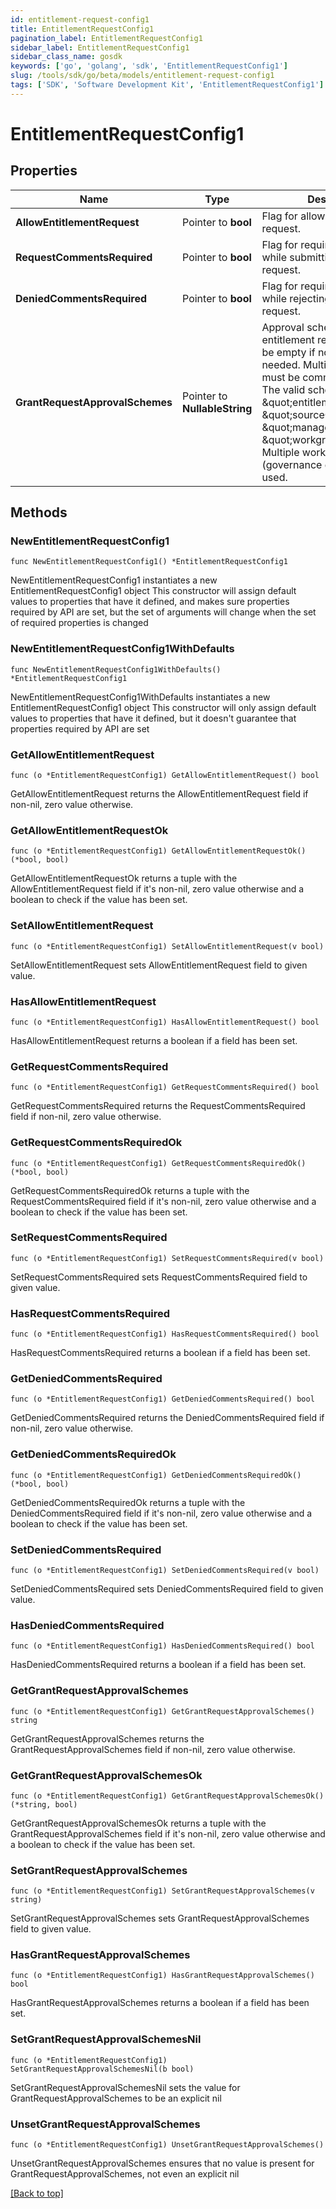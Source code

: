 ```yaml
---
id: entitlement-request-config1
title: EntitlementRequestConfig1
pagination_label: EntitlementRequestConfig1
sidebar_label: EntitlementRequestConfig1
sidebar_class_name: gosdk
keywords: ['go', 'golang', 'sdk', 'EntitlementRequestConfig1'] 
slug: /tools/sdk/go/beta/models/entitlement-request-config1
tags: ['SDK', 'Software Development Kit', 'EntitlementRequestConfig1']
---
```


# EntitlementRequestConfig1

## Properties

Name | Type | Description | Notes
------------ | ------------- | ------------- | -------------
**AllowEntitlementRequest** |  Pointer to **bool** | Flag for allowing entitlement request. | [optional] 
**RequestCommentsRequired** |  Pointer to **bool** | Flag for requiring comments while submitting an entitlement request. | [optional] [default to false]
**DeniedCommentsRequired** |  Pointer to **bool** | Flag for requiring comments while rejecting an entitlement request. | [optional] [default to false]
**GrantRequestApprovalSchemes** |  Pointer to **NullableString** | Approval schemes for granting entitlement request. This can be empty if no approval is needed. Multiple schemes must be comma-separated. The valid schemes are \&quot;entitlementOwner\&quot;, \&quot;sourceOwner\&quot;, \&quot;manager\&quot; and \&quot;workgroup:{id}\&quot;. Multiple workgroups (governance groups) can be used.  | [optional] [default to "sourceOwner"]

## Methods

### NewEntitlementRequestConfig1

`func NewEntitlementRequestConfig1() *EntitlementRequestConfig1`

NewEntitlementRequestConfig1 instantiates a new EntitlementRequestConfig1 object
This constructor will assign default values to properties that have it defined,
and makes sure properties required by API are set, but the set of arguments
will change when the set of required properties is changed

### NewEntitlementRequestConfig1WithDefaults

`func NewEntitlementRequestConfig1WithDefaults() *EntitlementRequestConfig1`

NewEntitlementRequestConfig1WithDefaults instantiates a new EntitlementRequestConfig1 object
This constructor will only assign default values to properties that have it defined,
but it doesn't guarantee that properties required by API are set

### GetAllowEntitlementRequest

`func (o *EntitlementRequestConfig1) GetAllowEntitlementRequest() bool`

GetAllowEntitlementRequest returns the AllowEntitlementRequest field if non-nil, zero value otherwise.

### GetAllowEntitlementRequestOk

`func (o *EntitlementRequestConfig1) GetAllowEntitlementRequestOk() (*bool, bool)`

GetAllowEntitlementRequestOk returns a tuple with the AllowEntitlementRequest field if it's non-nil, zero value otherwise
and a boolean to check if the value has been set.

### SetAllowEntitlementRequest

`func (o *EntitlementRequestConfig1) SetAllowEntitlementRequest(v bool)`

SetAllowEntitlementRequest sets AllowEntitlementRequest field to given value.

### HasAllowEntitlementRequest

`func (o *EntitlementRequestConfig1) HasAllowEntitlementRequest() bool`

HasAllowEntitlementRequest returns a boolean if a field has been set.

### GetRequestCommentsRequired

`func (o *EntitlementRequestConfig1) GetRequestCommentsRequired() bool`

GetRequestCommentsRequired returns the RequestCommentsRequired field if non-nil, zero value otherwise.

### GetRequestCommentsRequiredOk

`func (o *EntitlementRequestConfig1) GetRequestCommentsRequiredOk() (*bool, bool)`

GetRequestCommentsRequiredOk returns a tuple with the RequestCommentsRequired field if it's non-nil, zero value otherwise
and a boolean to check if the value has been set.

### SetRequestCommentsRequired

`func (o *EntitlementRequestConfig1) SetRequestCommentsRequired(v bool)`

SetRequestCommentsRequired sets RequestCommentsRequired field to given value.

### HasRequestCommentsRequired

`func (o *EntitlementRequestConfig1) HasRequestCommentsRequired() bool`

HasRequestCommentsRequired returns a boolean if a field has been set.

### GetDeniedCommentsRequired

`func (o *EntitlementRequestConfig1) GetDeniedCommentsRequired() bool`

GetDeniedCommentsRequired returns the DeniedCommentsRequired field if non-nil, zero value otherwise.

### GetDeniedCommentsRequiredOk

`func (o *EntitlementRequestConfig1) GetDeniedCommentsRequiredOk() (*bool, bool)`

GetDeniedCommentsRequiredOk returns a tuple with the DeniedCommentsRequired field if it's non-nil, zero value otherwise
and a boolean to check if the value has been set.

### SetDeniedCommentsRequired

`func (o *EntitlementRequestConfig1) SetDeniedCommentsRequired(v bool)`

SetDeniedCommentsRequired sets DeniedCommentsRequired field to given value.

### HasDeniedCommentsRequired

`func (o *EntitlementRequestConfig1) HasDeniedCommentsRequired() bool`

HasDeniedCommentsRequired returns a boolean if a field has been set.

### GetGrantRequestApprovalSchemes

`func (o *EntitlementRequestConfig1) GetGrantRequestApprovalSchemes() string`

GetGrantRequestApprovalSchemes returns the GrantRequestApprovalSchemes field if non-nil, zero value otherwise.

### GetGrantRequestApprovalSchemesOk

`func (o *EntitlementRequestConfig1) GetGrantRequestApprovalSchemesOk() (*string, bool)`

GetGrantRequestApprovalSchemesOk returns a tuple with the GrantRequestApprovalSchemes field if it's non-nil, zero value otherwise
and a boolean to check if the value has been set.

### SetGrantRequestApprovalSchemes

`func (o *EntitlementRequestConfig1) SetGrantRequestApprovalSchemes(v string)`

SetGrantRequestApprovalSchemes sets GrantRequestApprovalSchemes field to given value.

### HasGrantRequestApprovalSchemes

`func (o *EntitlementRequestConfig1) HasGrantRequestApprovalSchemes() bool`

HasGrantRequestApprovalSchemes returns a boolean if a field has been set.

### SetGrantRequestApprovalSchemesNil

`func (o *EntitlementRequestConfig1) SetGrantRequestApprovalSchemesNil(b bool)`

 SetGrantRequestApprovalSchemesNil sets the value for GrantRequestApprovalSchemes to be an explicit nil

### UnsetGrantRequestApprovalSchemes
`func (o *EntitlementRequestConfig1) UnsetGrantRequestApprovalSchemes()`

UnsetGrantRequestApprovalSchemes ensures that no value is present for GrantRequestApprovalSchemes, not even an explicit nil

[[Back to top]](#) 


